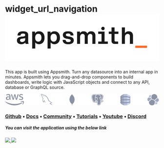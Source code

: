 # widget_url_navigation![](https://raw.githubusercontent.com/appsmithorg/appsmith/release/static/appsmith_logo_primary.png)

This app is built using Appsmith. Turn any datasource into an internal app in minutes. Appsmith lets you drag-and-drop components to build dashboards, write logic with JavaScript objects and connect to any API, database or GraphQL source.

![](https://raw.githubusercontent.com/appsmithorg/appsmith/release/static/images/integrations.png)

### [Github](https://github.com/appsmithorg/appsmith) • [Docs](https://docs.appsmith.com/?utm_source=github&utm_medium=social&utm_content=appsmith_docs&utm_campaign=null&utm_term=appsmith_docs) • [Community](https://community.appsmith.com/) • [Tutorials](https://github.com/appsmithorg/appsmith/tree/update/readme#tutorials) • [Youtube](https://www.youtube.com/appsmith) • [Discord](https://discord.gg/rBTTVJp)

##### You can visit the application using the below link

###### [![](https://assets.appsmith.com/git-sync/Buttons.svg) ](https://appsmith-4r98t1v9t-get-appsmith.vercel.app/applications/63dba0c05b92380f917be42e/pages/63dba0c05b92380f917be431) [![](https://assets.appsmith.com/git-sync/Buttons2.svg)](https://appsmith-4r98t1v9t-get-appsmith.vercel.app/applications/63dba0c05b92380f917be42e/pages/63dba0c05b92380f917be431/edit)
